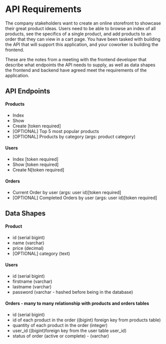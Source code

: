 # API Requirements
The company stakeholders want to create an online storefront to showcase their great product ideas. Users need to be able to browse an index of all products, see the specifics of a single product, and add products to an order that they can view in a cart page. You have been tasked with building the API that will support this application, and your coworker is building the frontend.

These are the notes from a meeting with the frontend developer that describe what endpoints the API needs to supply, as well as data shapes the frontend and backend have agreed meet the requirements of the application. 

## API Endpoints
#### Products
- Index 
- Show
- Create [token required]
- [OPTIONAL] Top 5 most popular products 
- [OPTIONAL] Products by category (args: product category)

#### Users
- Index [token required]
- Show [token required]
- Create N[token required]

#### Orders
- Current Order by user (args: user id)[token required]
- [OPTIONAL] Completed Orders by user (args: user id)[token required]

## Data Shapes
#### Product
- id (serial bigint)
- name (varchar)
- price (decimal)
- [OPTIONAL] category (text)

#### Users
- id (serial bigint)
- firstname (varchar)
- lastname (varchar)
- password (varchar - hashed before being in the database)

#### Orders - many to many relationship with products and orders tables
- id (serial bigint)
- id of each product in the order ((bigint) foreign key from products table)
- quantity of each product in the order (integer)
- user_id ((bigint)foreign key from the user table user_id)
- status of order (active or complete) - (varchar)

